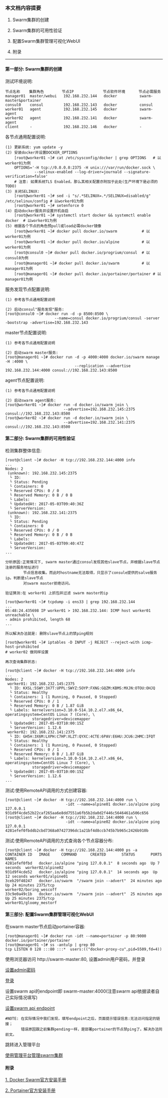 ### 本文档内容提要 ###
1. Swarm集群的创建

2. Swarm集群的可用性验证

3. 配置Swarm集群管理可视化WebUI

4. 附录

_ _ _
#### 第一部分: Swarm集群的创建 ####
测试环境说明:
```
节点名称    集群角色        节点IP             节点软件环境      节点必需服务
manager01  master/webui   192.168.232.144   docker          swarm-master&portainer
consul0    consul         192.168.232.143   docker          consul
worker01   agent          192.168.232.145   docker          swarm-agent
worker02   agent          192.168.232.141   docker          swarm-agent
client     -              192.168.232.146   docker          -
```

各节点通用配置说明:
```
(1) 更新系统: yum update -y
(2) 安装docker并设置DOCKER_OPTIONS
    [root@worker01 ~]# cat /etc/sysconfig/docker | grep OPTIONS   # 以worker01为例
    OPTIONS='-H tcp://0.0.0.0:2375 -H unix:///var/run/docker.sock \
             --selinux-enabled --log-driver=journald --signature-verification=false'
    # 注意: 如果系统TLS Enabled，那么其相关配置亦附加于此处(生产环境下是必须的 TODO)
(3) 关闭SELINUX: 
    [root@worker01 ~]# sed -i "s/.*SELINUX=.*/SELINUX=disabled/g" /etc/selinux/config # 以worker01为例
    [root@worker01 ~]# setenforce 0
(4) 启动docker服务并设置开机自启
    [root@worker01 ~]# systemctl start docker && systemctl enable docker  # 以worker01为例
(5) 根据各个节点的角色预pull或load必需docker镜像
    [root@worker01 ~]# docker pull docker.io/swarm           # 以worker01为例
    [root@worker01 ~]# docker pull docker.io/alpine          # 以worker01为例
    [root@consul0 ~]# docker pull docker.io/progrium/consul  # 以consul0为例
    [root@manager01 ~]# docker pull docker.io/swarm          # 以manager01为例
    [root@manager01 ~]# docker pull docker.io/portainer/portainer # 以manager01为例
```

服务发现节点配置说明:
```
(1) 参考各节点通用配置说明
```
```
(2) 启动consul"服务发现"服务:
[root@consul0 ~]# docker run -d -p 8500:8500 \
                      --name=consul docker.io/progrium/consul -server -bootstrap -advertise=192.168.232.143
```

master节点配置说明:
```
(1) 参考各节点通用配置说明
```
```
(2) 启动swarm master服务:
[root@manager01 ~]# docker run -d -p 4000:4000 docker.io/swarm manage -H :4000 \
                               --replication --advertise 192.168.232.144:4000 consul://192.168.232.143:8500
```
agent节点配置说明:
```
(1) 参考各节点通用配置说明
```
```
(2) 启动swarm agent服务:
[root@worker01 ~]# docker run -d docker.io/swarm join \
                          --advertise=192.168.232.145:2375 consul://192.168.232.143:8500
[root@worker02 ~]# docker run -d docker.io/swarm join \
                          --advertise=192.168.232.141:2375 consul://192.168.232.143:8500
```

#### 第二部分: Swarm集群的可用性验证 ####

检测集群整体信息:
```
[root@client ~]# docker -H tcp://192.168.232.144:4000 info
...
Nodes: 2
 (unknown): 192.168.232.145:2375
  └ ID: 
  └ Status: Pending
  └ Containers: 0
  └ Reserved CPUs: 0 / 0
  └ Reserved Memory: 0 B / 0 B
  └ Labels: 
  └ UpdatedAt: 2017-05-03T09:40:36Z
  └ ServerVersion: 
 (unknown): 192.168.232.141:2375
  └ ID: 
  └ Status: Pending
  └ Containers: 0
  └ Reserved CPUs: 0 / 0
  └ Reserved Memory: 0 B / 0 B
  └ Labels: 
  └ UpdatedAt: 2017-05-03T09:40:47Z
  └ ServerVersion:
...
```
```
分析原因:正常情况下, swarm master通过consul发现其他slave节点，并根据slave节点注册的服务地址进行
        节点信息收集。而此时hostname无法取得，只显示了consule提供的salve服务ip。判断是slave节点
        对swarm master拒绝访问。
```
```
验证猜测:在 worker01 上抓包并过滤 swarm master的ip
```
```
[root@worker01 ~]# tcpdump -i ens33 | grep 192.168.232.144
...
05:48:24.435698 IP worker01 > 192.168.232.144: ICMP host worker01 unreachable \
- admin prohibited, length 68
...
```
```
所以解决办法就是: 删除slave节点上的禁ping规则
```
```
[root@worker01 ~]# iptables -D INPUT -j REJECT --reject-with icmp-host-prohibited
# worker02 做同样设置
```
```
再次查询集群状态:
```
```
[root@client ~]# docker -H tcp://192.168.232.144:4000 info
...
Nodes: 2
 worker01: 192.168.232.145:2375
  └ ID: KXSL:5SWY:3X7T:UPPL:SWYZ:5OYP:FXNG:GQZM:KBMS:MXJN:OTOU:OHJQ
  └ Status: Healthy
  └ Containers: 1 (1 Running, 0 Paused, 0 Stopped)
  └ Reserved CPUs: 0 / 1
  └ Reserved Memory: 0 B / 1.87 GiB
  └ Labels: kernelversion=3.10.0-514.10.2.el7.x86_64, operatingsystem=CentOS Linux 7 (Core), \
            storagedriver=devicemapper
  └ UpdatedAt: 2017-05-03T10:00:15Z
  └ ServerVersion: 1.12.6
 worker02: 192.168.232.141:2375
  └ ID: GH5H:3X6M:LXPH:C7HP:XLZT:QYXC:4CTE:6PAV:E6HU:JCU6:2HMC:IFQT
  └ Status: Healthy
  └ Containers: 1 (1 Running, 0 Paused, 0 Stopped)
  └ Reserved CPUs: 0 / 1
  └ Reserved Memory: 0 B / 1.87 GiB
  └ Labels: kernelversion=3.10.0-514.10.2.el7.x86_64, operatingsystem=CentOS Linux 7 (Core), \
            storagedriver=devicemapper
  └ UpdatedAt: 2017-05-03T10:00:15Z
  └ ServerVersion: 1.12.6
...
```

测试:使用RemoteAPI调用的方式创建容器:
```
[root@client ~]# docker -H tcp://192.168.232.144:4000 run \
                           -idt --name=alpine01 docker.io/alpine ping 127.0.0.1
931d9f4cde52b22caf265aa6e8dd7551a6fb5b2da0d2f446c5646461a506c656
[root@client ~]# docker -H tcp://192.168.232.144:4000 run \
                           -idt --name=alpine02 docker.io/alpine ping 127.0.0.1
4281efef0fbddb2cbd7368a07427396dc1a21bf4d8ccb745b7b965c2426b910b
```

测试:使用RemoteAPI调用的方式查询各个节点容器分布:
```
[root@client ~]# docker -H tcp://192.168.232.144:4000 ps -a
CONTAINER ID   IMAGE     COMMAND      CREATED       STATUS       PORTS       NAMES
4281efef0fbd   docker.io/alpine "ping 127.0.0.1"  8 seconds ago  Up 7 seconds  worker02/alpine02
931d9f4cde52   docker.io/alpine "ping 127.0.0.1"  14 seconds ago  Up 12 seconds worker01/alpine01
3ceb29f40247   docker.io/swarm  "/swarm join --advert"  24 minutes ago Up 24 minutes 2375/tcp 
worker02/boring_wescoff
33c9e0a49c1b   docker.io/swarm  "/swarm join --advert"  25 minutes ago Up 25 minutes 2375/tcp 
worker01/gloomy_mestorf
```

#### 第三部分: 配置Swarm集群管理可视化WebUI ####

在swarm master节点启动portainer容器:
```
[root@manager01 ~]# docker run -idt --name=portainer -p 80:9000 docker.io/portainer/portainer
[root@manager01 ~]# ss -antulp | grep 80
tcp LISTEN 0 128 :::80 :::*  users:(("docker-proxy-cu",pid=5509,fd=4))
```
使用浏览器访问 http://swarm-master:80, 设置admin用户密码，并登录

[设置admin密码](http://pan.baidu.com/s/1cpfI2q)

[登录](http://pan.baidu.com/s/1pL0k9a7)

设置swarm api的endpoint即 swarm-master:4000(注意swarm api依据读者自己实际情况填写)

[设置swarm api endpoint](http://pan.baidu.com/s/1jHW89CU)

```
#NOTE: 在实际情况中我们发现，填写endpoint之后，页面提示错误信息:无法访问指定的链接；
       错误原因跟之前集群pending一样，是部署portainer的节点禁ping了。解决办法同前文。
```
跳转进入管理平台

[使用管理平台管理swarm集群](http://pan.baidu.com/s/1jH4Om02)


#### 附录 ####

[1. Docker Swarm官方安装手册](https://github.com/docker/docker.github.io/blob/master/swarm/install-manual.md)

[2. Portainer官方安装手册](http://portainer.io/install.html)


